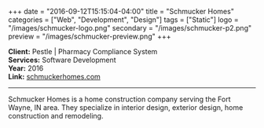 +++
date = "2016-09-12T15:15:04-04:00"
title = "Schmucker Homes"
categories = ["Web", "Development", "Design"]
tags = ["Static"]
logo = "/images/schmucker-logo.png"
secondary = "/images/schmucker-p2.png"
preview = "/images/schmucker-preview.png"
+++

**Client:**  Pestle | Pharmacy Compliance System  
**Services:**  Software Development  
**Year:**  2016  
**Link:**  [schmuckerhomes.com](http://schmuckerhomes.com)

***

Schmucker Homes is a home construction company serving the Fort Wayne, IN area. They specialize in interior design, exterior design, home construction and remodeling.
